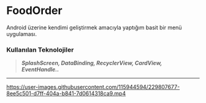 # FoodOrder

Android üzerine kendimi geliştirmek amacıyla yaptığım basit bir menü uygulaması.

### Kullanılan Teknolojiler

>*__SplashScreen, DataBinding, RecyclerView, CardView, EventHandle..__*

___


https://user-images.githubusercontent.com/115944594/229807677-8ee5c501-d7ff-404a-b841-7d0614318ca9.mp4




